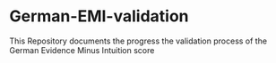 # German-EMI-validation
This Repository documents the progress the validation process of the German Evidence Minus Intuition score
